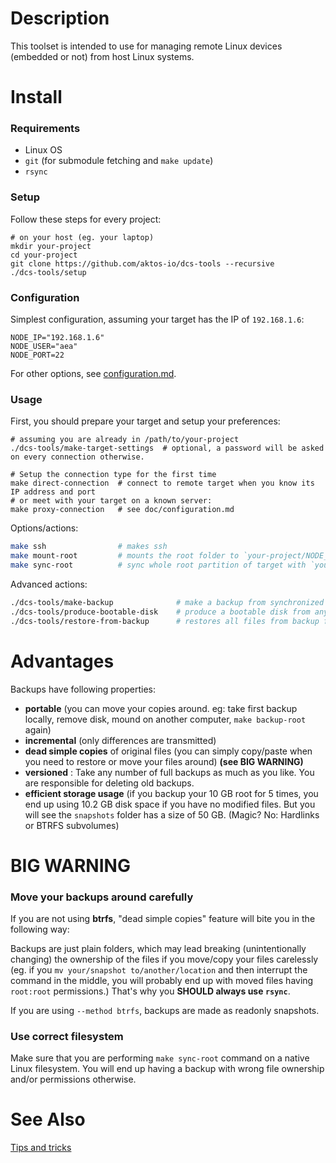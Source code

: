 # Description

This toolset is intended to use for managing remote Linux devices (embedded or not) from host Linux systems. 

# Install

### Requirements 

* Linux OS
* `git` (for submodule fetching and `make update`)
* `rsync`

### Setup 

Follow these steps for every project:

	# on your host (eg. your laptop)
	mkdir your-project
	cd your-project
	git clone https://github.com/aktos-io/dcs-tools --recursive
	./dcs-tools/setup 

### Configuration 

Simplest configuration, assuming your target has the IP of `192.168.1.6`: 

	NODE_IP="192.168.1.6" 
	NODE_USER="aea"
	NODE_PORT=22

For other options, see [configuration.md](./doc/configuration.md).

### Usage

First, you should prepare your target and setup your preferences:

	# assuming you are already in /path/to/your-project 
	./dcs-tools/make-target-settings  # optional, a password will be asked on every connection otherwise.
    
    # Setup the connection type for the first time 
	make direct-connection  # connect to remote target when you know its IP address and port
	# or meet with your target on a known server:
	make proxy-connection   # see doc/configuration.md
	
Options/actions: 

```bash
make ssh                # makes ssh
make mount-root         # mounts the root folder to `your-project/NODE_ROOT`, later unmount with `make umount-root`
make sync-root          # sync whole root partition of target with `your-project/sync-root` folder
```

Advanced actions:

```bash
./dcs-tools/make-backup              # make a backup from synchronized folder
./dcs-tools/produce-bootable-disk    # produce a bootable disk from any backup folder
./dcs-tools/restore-from-backup      # restores all files from backup folder to SD card
```

# Advantages
Backups have following properties:

* **portable** (you can move your copies around. eg: take first backup locally, remove disk, mound on another computer, `make backup-root` again)
* **incremental** (only differences are transmitted)
* **dead simple copies** of original files (you can simply copy/paste when you need to restore or move your files around) **(see BIG WARNING)**
* **versioned** : Take any number of full backups as much as you like. You are responsible for deleting old backups.
* **efficient storage usage** (if you backup your 10 GB root for 5 times, you end up using 10.2 GB disk space if you have no modified files. But you will see the `snapshots` folder has a size of 50 GB. (Magic? No: Hardlinks or BTRFS subvolumes)

# BIG WARNING

### Move your backups around carefully

If you are not using **btrfs**, "dead simple copies" feature will bite you in the following way:
 
Backups are just plain folders, which may lead breaking (unintentionally changing) the ownership of the files if you move/copy your files carelessly (eg. if you `mv your/snapshot to/another/location` and then interrupt the command in the middle, you will probably end up with moved files having `root:root` permissions.) That's why you **SHOULD always use `rsync`**.

If you are using `--method btrfs`, backups are made as readonly snapshots. 

### Use correct filesystem

Make sure that you are performing `make sync-root` command on a native Linux
filesystem. You will end up having a backup with wrong file ownership and/or
permissions otherwise.
	
# See Also 

[Tips and tricks](./doc/tips-and-tricks.md)
